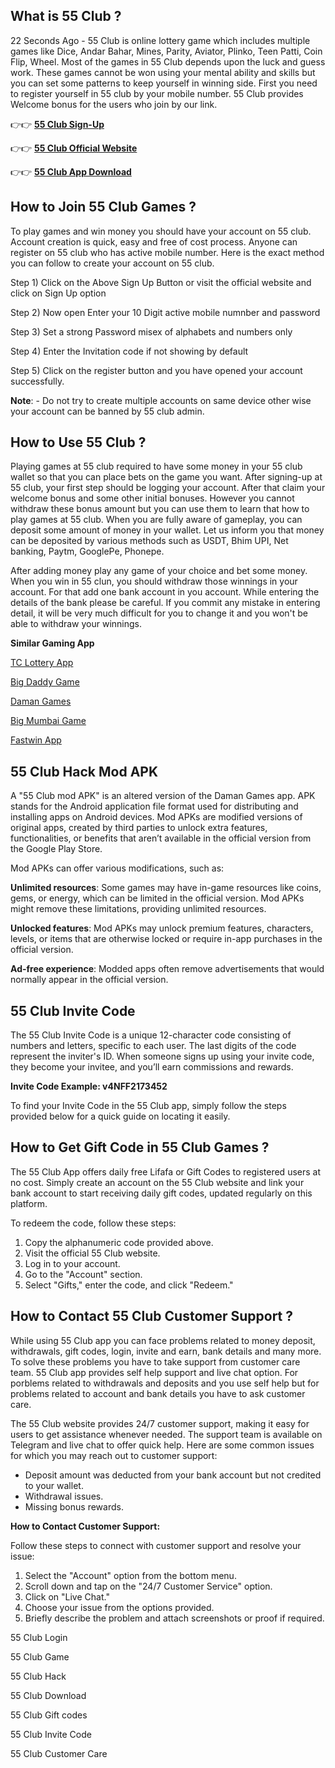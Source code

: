 ## What is 55 Club ?

22 Seconds Ago - 55 Club is online lottery game which includes multiple games like Dice, Andar Bahar, Mines, Parity, Aviator, Plinko, Teen Patti, Coin Flip, Wheel. Most of the games in 55 Club depends upon the luck and guess work. These games cannot be won using your mental ability and skills but you can set some patterns to keep yourself in winning side. First you need to register yourself in 55 club by your mobile number. 55 Club provides Welcome bonus for the users who join by our link. 

👉👉 **[55 Club Sign-Up](https://damangames.bet/#/register?invitationCode=1551211827131)**

👉👉 **[55 Club Official Website](https://damanclub.games)**

👉👉 **[55 Club App Download](https://damanclub.games/daman-games-invite-code/)**

## How to Join 55 Club Games ?

To play games and win money you should have your account on 55 club. Account creation is quick, easy and free of cost process. Anyone can register on 55 club who has active mobile number. Here is the exact method you can follow to create your account on 55 club. 

Step 1) Click on the Above Sign Up Button or visit the official website and click on Sign Up option

Step 2) Now open Enter your 10 Digit active mobile numnber and password

Step 3) Set a strong Password misex of alphabets and numbers only 

Step 4) Enter the Invitation code if not showing by default

Step 5) Click on the register button and you have opened your account successfully. 

**Note**: - Do not try to create multiple accounts on same device other wise your account can be banned by 55 club admin. 

## How to Use 55 Club ?

Playing games at 55 club required to have some money in your 55 club wallet so that you can place bets on the game you want. After signing-up at 55 club, your first step should be logging your account. After that claim your welcome bonus and some other initial bonuses. However you cannot withdraw these bonus amount but you can use them to learn that how to play games at 55 club. When you are fully aware of gameplay, you can deposit some amount of money in your wallet. Let us inform you that money can be deposited by various methods such as USDT, Bhim UPI, Net banking, Paytm, GooglePe, Phonepe.

After adding money play any game of your choice and bet some money. When you win in 55 clun, you should withdraw those winnings in your account. For that add one bank account in you account. While entering the details of the bank please be careful. If you commit any mistake in entering detail, it will be very much difficult for you to change it and you won't be able to withdraw your winnings. 

**Similar Gaming App**

[TC Lottery App](https://github.com/TC-Lottery-Join-Now)

[Big Daddy Game ](https://github.com/Big-Daddy-Game-Download-2024)

[Daman Games](https://github.com/Daman-Games-App) 

[Big Mumbai Game](https://github.com/Big-Mumbai-Games)

[Fastwin App](https://github.com/Fastwin-new-app)

## 55 Club Hack Mod APK

A "55 Club mod APK" is an altered version of the Daman Games app. APK stands for the Android application file format used for distributing and installing apps on Android devices. Mod APKs are modified versions of original apps, created by third parties to unlock extra features, functionalities, or benefits that aren’t available in the official version from the Google Play Store.

Mod APKs can offer various modifications, such as:

**Unlimited resources**: Some games may have in-game resources like coins, gems, or energy, which can be limited in the official version. Mod APKs might remove these limitations, providing unlimited resources.

**Unlocked features**: Mod APKs may unlock premium features, characters, levels, or items that are otherwise locked or require in-app purchases in the official version.

**Ad-free experience**: Modded apps often remove advertisements that would normally appear in the official version.

## 55 Club Invite Code 

The 55 Club Invite Code is a unique 12-character code consisting of numbers and letters, specific to each user. The last digits of the code represent the inviter's ID. When someone signs up using your invite code, they become your invitee, and you’ll earn commissions and rewards.

**Invite Code Example: v4NFF2173452**

To find your Invite Code in the 55 Club app, simply follow the steps provided below for a quick guide on locating it easily.

## How to Get Gift Code in 55 Club Games ?

The 55 Club App offers daily free Lifafa or Gift Codes to registered users at no cost. Simply create an account on the 55 Club website and link your bank account to start receiving daily gift codes, updated regularly on this platform.

To redeem the code, follow these steps:

1. Copy the alphanumeric code provided above.
2. Visit the official 55 Club website.
3. Log in to your account.
4. Go to the "Account" section.
5. Select "Gifts," enter the code, and click "Redeem."

## How to Contact 55 Club Customer Support ? 

While using 55 Club app you can face problems related to money deposit, withdrawals, gift codes, login, invite and earn, bank details and many more. To solve these problems you have to take support from customer care team. 55 Club app provides self help support and live chat option. For porblems related to withdrawals and deposits and you use self help but for problems related to account and bank details you have to ask customer care. 

The 55 Club website provides 24/7 customer support, making it easy for users to get assistance whenever needed. The support team is available on Telegram and live chat to offer quick help. Here are some common issues for which you may reach out to customer support:

- Deposit amount was deducted from your bank account but not credited to your wallet.
- Withdrawal issues.
- Missing bonus rewards.

**How to Contact Customer Support:**

Follow these steps to connect with customer support and resolve your issue:

1. Select the "Account" option from the bottom menu.
2. Scroll down and tap on the "24/7 Customer Service" option.
3. Click on "Live Chat."
4. Choose your issue from the options provided.
5. Briefly describe the problem and attach screenshots or proof if required.

55 Club Login

55 Club Game

55 Club Hack

55 Club Download

55 Club Gift codes

55 Club Invite Code

55 Club Customer Care
